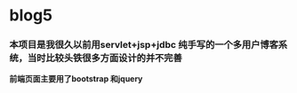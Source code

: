 # blog5
### 本项目是我很久以前用servlet+jsp+jdbc 纯手写的一个多用户博客系统，当时比较头铁很多方面设计的并不完善
**前端页面主要用了bootstrap 和jquery**
